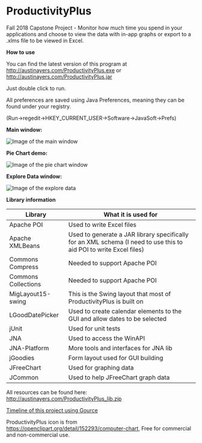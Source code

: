 # ProductivityPlus
Fall 2018 Capstone Project - Monitor how much time you spend in your applications and choose to view the data with in-app graphs or export to a .xlms file to be viewed in Excel.

**How to use**

You can find the latest version of this program at http://austinayers.com/ProductivityPlus.exe or http://austinayers.com/ProductivityPlus.jar

Just double click to run.

All preferences are saved using Java Preferences, meaning they can be found under your registry.

(Run->regedit->HKEY_CURRENT_USER->Software->JavaSoft->Prefs)

**Main window:**

![Image of the main window](http://austinayers.com/ProductivityPlusImages/main_window.png)

**Pie Chart demo:**

![Image of the pie chart window](http://austinayers.com/ProductivityPlusImages/graph_main.png)

**Explore Data window:**

![Image of the explore data](http://austinayers.com/ProductivityPlusImages/explore_data_combo.png)

**Library information**

Library | What it is used for
------------ | -------------
Apache POI | Used to write Excel files
Apache XMLBeans | Used to generate a JAR library specifically for an XML schema (I need to use this to aid POI to write Excel files)
Commons Compress | Needed to support Apache POI
Commons Collections | Needed to support Apache POI
MigLayout15-swing | This is the Swing layout that most of ProductivityPlus is built on
LGoodDatePicker | Used to create calendar elements to the GUI and allow dates to be selected
jUnit | Used for unit tests
JNA | Used to access the WinAPI
JNA-Platform | More tools and interfaces for JNA lib
jGoodies | Form layout used for GUI building
JFreeChart | Used for graphing data
JCommon | Used to help JFreeChart graph data

All resources can be found here: http://austinayers.com/ProductivityPlus_lib.zip

[Timeline of this project using Gource](http://austinayers.com/ProductivityPlusImages/gource.gif)

ProductivityPlus icon is from https://openclipart.org/detail/152293/computer-chart, Free for commercial and non-commercial use. 
